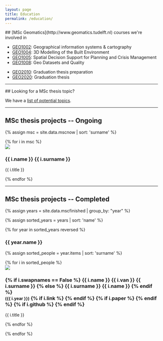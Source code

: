 ```yaml
---
layout: page
title: Education
permalink: /education/
---
```


<section id="courses"></section>
## [MSc Geomatics](http://www.geomatics.tudelft.nl) courses we're involved in

  * [GEO1002](http://www.studiegids.tudelft.nl/a101_displayCourse.do?course_id=38465): Geographical information systems & cartography
  * [GEO1004](http://www.studiegids.tudelft.nl/a101_displayCourse.do?course_id=38430): 3D Modelling of the Built Environment
  * [GEO1005](http://www.studiegids.tudelft.nl/a101_displayCourse.do?course_id=38431): Spatial Decision Support for Planning and Crisis Management
  * [GEO1008](http://www.studiegids.tudelft.nl/a101_displayCourse.do?course_id=38469): Geo Datasets and Quality
  <!-- * [GEO2001](http://www.studiegids.tudelft.nl/a101_displayCourse.do?course_id=30706): Synthesis Project -->
  * [GEO2010](http://www.studiegids.tudelft.nl/a101_displayCourse.do?course_id=38743): Graduation thesis preparation
  * [GEO2020](http://www.studiegids.tudelft.nl/a101_displayCourse.do?course_id=38742): Graduation thesis

- - -

<section id="theses"></section>
## Looking for a MSc thesis topic?

We have a [list of potential topics](msctopics).


- - - 

## MSc thesis projects -- Ongoing

{% assign msc = site.data.mscnow | sort: 'surname' %}

<div class="row">
{% for i in msc %}
  <div class="col-sm-4 col-md-3">
    <div class="thumbnail">
      <img src="{{ "/img/msc/" | append: i.image | prepend: site.baseurl }}"/>
      <div class="caption">
        <h3>{{ i.name }} {{ i.surname }}</h3>
        <p>{{ i.title }}</p>
      </div>
    </div>
  </div>
{% endfor %}
</div>

- - -

## MSc thesis projects -- Completed


{% assign years = site.data.mscfinished | group_by: "year" %}

{% assign sorted_years = years | sort: 'name' %}

{% for year in sorted_years reversed %}

<h3> {{ year.name }} </h3>

{% assign sorted_people = year.items | sort: 'surname' %}

<div class="row">
{% for i in sorted_people %}
  <div class="col-sm-4 col-md-3">
    <div class="thumbnail">
      <a href="{{ i.link }}"><img src="{{ "/img/msc/" | append: i.image | prepend: site.baseurl }}"/></a>
      <div class="caption">
        <h3>
        {% if i.swapnames == False %}
          {{ i.name }} {{ i.van }} {{ i.surname }}
        {% else %}
          {{ i.surname }} {{ i.name }}
        {% endif %}
          <br />
          <small>({{ i.year }})</small>
        {% if i.link %}
          <small><a href="{{ i.link }}"><i class="fa fa-book" title="thesis"></i></a></small>
        {% endif %}
        {% if i.paper %}
          <small><a href="{{ i.paper }}"><i class="fa fa-file-text" title="paper"></i></a></small>
        {% endif %}
        {% if i.github %}
          <small><a href="{{ i.github }}"><i class="fa fa-github" title="github"></i></a></small> 
        {% endif %}
        </h3>
        <p>{{ i.title }}</p>
      </div>
    </div>
  </div>
{% endfor %}
</div>

{% endfor %}



